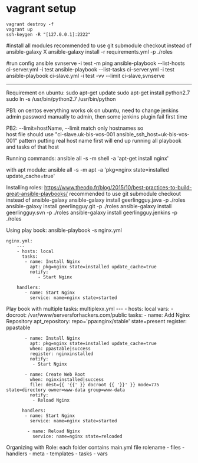 # vagrant setup
	vagrant destroy -f
	vagrant up
	ssh-keygen -R "[127.0.0.1]:2222"

#install all modules
	recommended to use git submodule checkout instead of ansible-galaxy
	X ansible-galaxy install -r requirements.yml -p ./roles 

#run config
	ansible svnserve -i test -m ping
	ansible-playbook --list-hosts ci-server.yml -i test
	ansible-playbook --list-tasks ci-server.yml -i test
	ansible-playbook  ci-slave.yml -i test -vv --limit ci-slave,svnserve
	
---------
Requirement on ubuntu:
	   sudo apt-get update
	   sudo apt-get install python2.7
	   sudo ln -s /usr/bin/python2.7 /usr/bin/python
	   
PB1: on centos everything works ok
	on ubuntu, need to change jenkins admin password manually to admin, 
	then some jenkins plugin fail first time

PB2: --limit=hostName, --limit match only hostnames so  
	host file should use "ci-slave.uk-bis-vcs-001 ansible_ssh_host=uk-bis-vcs-001" pattern
	putting real host name first will end up running all playbook and tasks of that host

Running commands:
	ansible all -s -m shell -a 'apt-get install nginx'

with apt module:
	ansible all -s -m apt -a 'pkg=nginx state=installed update_cache=true'

Installing roles:
	https://www.theodo.fr/blog/2015/10/best-practices-to-build-great-ansible-playbooks/
		recommended to use git submodule checkout instead of ansible-galaxy
	ansible-galaxy install geerlingguy.java -p ./roles
	ansible-galaxy install geerlingguy.git -p ./roles
	ansible-galaxy install geerlingguy.svn -p ./roles
	ansible-galaxy install geerlingguy.jenkins -p ./roles


Using play book:
	ansible-playbook -s nginx.yml
	
	nginx.yml:
		---
		- hosts: local
		  tasks:
		   - name: Install Nginx
		     apt: pkg=nginx state=installed update_cache=true
		     notify:
			    - Start Nginx 

		handlers:
		   - name: Start Nginx
		     service: name=nginx state=started

Play book with multiple tasks:
	multiplexx.yml
		---
		- hosts: local
		  vars:
		   - docroot: /var/www/serversforhackers.com/public
		  tasks:
		   - name: Add Nginx Repository
		     apt_repository: repo='ppa:nginx/stable' state=present
		     register: ppastable

		   - name: Install Nginx
		     apt: pkg=nginx state=installed update_cache=true
		     when: ppastable|success
		     register: nginxinstalled
		     notify:
		      - Start Nginx

		   - name: Create Web Root
		     when: nginxinstalled|success
		     file: dest={{ '{{' }} docroot {{ '}}' }} mode=775 state=directory owner=www-data group=www-data
		     notify:
		      - Reload Nginx

		  handlers:
		   - name: Start Nginx
		     service: name=nginx state=started

		    - name: Reload Nginx
		      service: name=nginx state=reloaded


Organizing with Role: each folder contains main.yml file
	rolename
	 - files
	 - handlers
	 - meta
	 - templates
	 - tasks
	 - vars


